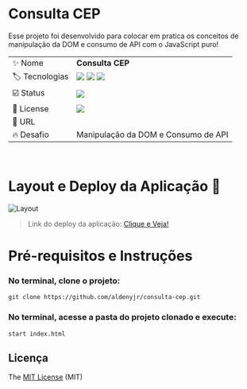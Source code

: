 # Consulta CEP

Esse projeto foi desenvolvido para colocar em pratica os conceitos de manipulação da DOM e consumo de API com o JavaScript puro!

|                                |                                                                                                                                                                                                                                                                                                                    |
| ------------------------------ | ------------------------------------------------------------------------------------------------------------------------------------------------------------------------------------------------------------------------------------------------------------------------------------------------------------------ |
| :sparkles: Nome                | **Consulta CEP**                                                                                                                                                                                                                                                                                                   |
| :label: Tecnologias            | <img src="https://img.shields.io/badge/html5-red?style=for-the-badge&logo=html5&logoColor=white"/> <img src="https://img.shields.io/badge/css3-blue?style=for-the-badge&logo=css3&logoColor=white"> <img src="https://img.shields.io/badge/javascript-yellow?style=for-the-badge&logo=javascript&logoColor=white"> |
| :ballot_box_with_check: Status | <img src="https://img.shields.io/static/v1?label=STATUS&message=CONCLUIDO&color=GREEN&style=for-the-badge"/>                                                                                                                                                                                                       |
| :page_facing_up: License       | <img src="https://img.shields.io/static/v1?label=License&message=MIT&color=green&style=for-the-badge" />                                                                                                                                                                                                           |
| :rocket: URL                   |                                                                                                                                                                                                                                                                                                                    |
| :fire: Desafio                 | Manipulação da DOM e Consumo de API                                                                                                                                                                                                                                                                                |

</br>
<!-- Inserir imagem com a #vitrinedev ao final do link -->

# Layout e Deploy da Aplicação :dash:

![Layout](https://user-images.githubusercontent.com/114154072/229600123-a88744c9-7066-4497-adc6-695eb6460cc5.png)

> Link do deploy da aplicação: <a href="https://consulta-cep-roan.vercel.app/">Clique e Veja!</a>

# Pré-requisitos e Instruções

### No terminal, clone o projeto:

```
git clone https://github.com/aldenyjr/consulta-cep.git
```

### No terminal, acesse a pasta do projeto clonado e execute:

```
start index.html
```

## Licença

The [MIT License]() (MIT)
